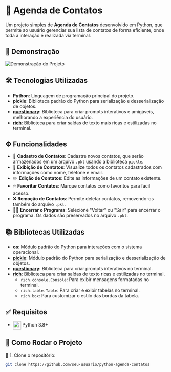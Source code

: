 # 📝 Agenda de Contatos

Um projeto simples de **Agenda de Contatos** desenvolvido em Python, que permite ao usuário gerenciar sua lista de contatos de forma eficiente, onde toda a interação é realizada via terminal.

## 🎥 Demonstração

![Demonstração do Projeto](assets/agenda-demo.gif)

## 🛠️ Tecnologias Utilizadas

- **Python**: Linguagem de programação principal do projeto.
- **pickle**: Biblioteca padrão do Python para serialização e desserialização de objetos.
- **[questionary](https://github.com/tmbo/questionary)**: Biblioteca para criar prompts interativos e amigáveis, melhorando a experiência do usuário.
- **[rich](https://github.com/Textualize/rich)**: Biblioteca para criar saídas de texto mais ricas e estilizadas no terminal.

## ⚙️ Funcionalidades

- 📝 **Cadastro de Contatos**: Cadastre novos contatos, que serão armazenados em um arquivo `.pkl` usando a biblioteca `pickle`.
- 📖 **Exibição de Contatos**: Visualize todos os contatos cadastrados com informações como nome, telefone e email.
- ✏️ **Edição de Contatos**: Edite as informações de um contato existente.
- ⭐ **Favoritar Contatos**: Marque contatos como favoritos para fácil acesso.
- ❌ **Remoção de Contatos**: Permite deletar contatos, removendo-os também do arquivo `.pkl`.
- 🏃‍♂️ **Encerrar o Programa**: Selecione "Voltar" ou "Sair" para encerrar o programa. Os dados são preservados no arquivo `.pkl`.

## 📚 Bibliotecas Utilizadas

- **[os](https://docs.python.org/3/library/os.html)**: Módulo padrão do Python para interações com o sistema operacional.
- **[pickle](https://docs.python.org/3/library/pickle.html)**: Módulo padrão do Python para serialização e desserialização de objetos.
- **[questionary](https://github.com/tmbo/questionary)**: Biblioteca para criar prompts interativos no terminal.
- **[rich](https://github.com/Textualize/rich)**: Biblioteca para criar saídas de texto ricas e estilizadas no terminal.
  - `rich.console.Console`: Para exibir mensagens formatadas no terminal.
  - `rich.table.Table`: Para criar e exibir tabelas no terminal.
  - `rich.box`: Para customizar o estilo das bordas da tabela.

## ✅ Requisitos

- [<img src="https://skillicons.dev/icons?i=python&theme=dark" width="25" align="center">](https://www.python.org/) Python 3.8+

## 🚀 Como Rodar o Projeto

📌 1. Clone o repositório:

```bash
git clone https://github.com/seu-usuario/python-agenda-contatos
